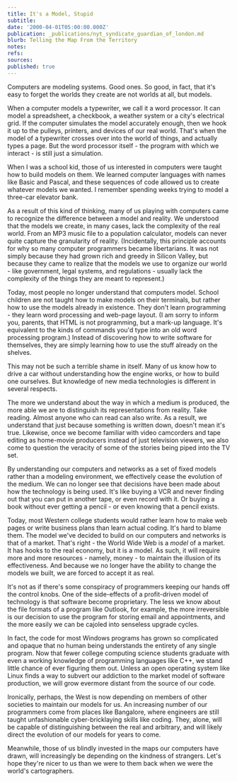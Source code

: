 ```yaml
---
title: It's a Model, Stupid
subtitle: 
date: '2000-04-01T05:00:00.000Z'
publication: _publications/nyt_syndicate_guardian_of_london.md
blurb: Telling the Map From the Territory
notes: 
refs: 
sources: 
published: true
---
```

Computers are modeling systems. Good ones. So good, in fact, that it's easy to forget the worlds they create are not worlds at all, but models.

When a computer models a typewriter, we call it a word processor. It can model a spreadsheet, a checkbook, a weather system or a city's electrical grid. If the computer simulates the model accurately enough, then we hook it up to the pulleys, printers, and devices of our real world. That's when the model of a typewriter crosses over into the world of things, and actually types a page. But the word processor itself - the program with which we interact - is still just a simulation.

When I was a school kid, those of us interested in computers were taught how to build models on them. We learned computer languages with names like Basic and Pascal, and these sequences of code allowed us to create whatever models we wanted. I remember spending weeks trying to model a three-car elevator bank.

As a result of this kind of thinking, many of us playing with computers came to recognize the difference between a model and reality. We understood that the models we create, in many cases, lack the complexity of the real world. From an MP3 music file to a population calculator, models can never quite capture the granularity of reality. (Incidentally, this principle accounts for why so many computer programmers became libertarians. It was not simply because they had grown rich and greedy in Silicon Valley, but because they came to realize that the models we use to organize our world - like government, legal systems, and regulations - usually lack the complexity of the things they are meant to represent.)

Today, most people no longer understand that computers model. School children are not taught how to make models on their terminals, but rather how to use the models already in existence. They don't learn programming - they learn word processing and web-page layout. (I am sorry to inform you, parents, that HTML is not programming, but a mark-up language. It's equivalent to the kinds of commands you'd type into an old word processing program.) Instead of discovering how to write software for themselves, they are simply learning how to use the stuff already on the shelves.

This may not be such a terrible shame in itself. Many of us know how to drive a car without understanding how the engine works, or how to build one ourselves. But knowledge of new media technologies is different in several respects.

The more we understand about the way in which a medium is produced, the more able we are to distinguish its representations from reality. Take reading. Almost anyone who can read can also write. As a result, we understand that just because something is written down, doesn't mean it's true. Likewise, once we become familiar with video camcorders and tape editing as home-movie producers instead of just television viewers, we also come to question the veracity of some of the stories being piped into the TV set.

By understanding our computers and networks as a set of fixed models rather than a modeling environment, we effectively cease the evolution of the medium. We can no longer see that decisions have been made about how the technology is being used. It's like buying a VCR and never finding out that you can put in another tape, or even record with it. Or buying a book without ever getting a pencil - or even knowing that a pencil exists.

Today, most Western college students would rather learn how to make web pages or write business plans than learn actual coding. It's hard to blame them. The model we've decided to build on our computers and networks is that of a market. That's right - the World Wide Web is a *model* of a market. It has hooks to the real economy, but it is a model. As such, it will require more and more resources - namely, money - to maintain the illusion of its effectiveness. And because we no longer have the ability to change the models we built, we are forced to accept it as real.

It's not as if there's some conspiracy of programmers keeping our hands off the control knobs. One of the side-effects of a profit-driven model of technology is that software become proprietary. The less we know about the file formats of a program like Outlook, for example, the more irreversible is our decision to use the program for storing email and appointments, and the more easily we can be cajoled into senseless upgrade cycles.

In fact, the code for most Windows programs has grown so complicated and opaque that no human being understands the entirety of any single program. Now that fewer college computing science students graduate with even a working knowledge of programming languages like C++, we stand little chance of ever figuring them out. Unless an open operating system like Linux finds a way to subvert our addiction to the market model of software production, we will grow evermore distant from the source of our code.

Ironically, perhaps, the West is now depending on members of other societies to maintain our models for us. An increasing number of our programmers come from places like Bangalore, where engineers are still taught unfashionable cyber-bricklaying skills like coding. They, alone, will be capable of distinguishing between the real and arbitrary, and will likely direct the evolution of our models for years to come.

Meanwhile, those of us blindly invested in the maps our computers have drawn, will increasingly be depending on the kindness of strangers. Let's hope they're nicer to us than we were to them back when we were the world's cartographers.
